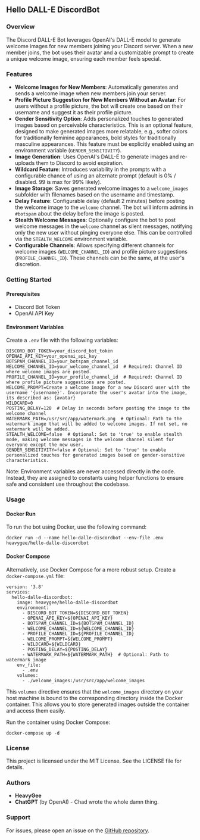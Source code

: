 ## Hello DALL-E DiscordBot

### Overview

The Discord DALL-E Bot leverages OpenAI's DALL-E model to generate welcome images for new members joining your Discord server. When a new member joins, the bot uses their avatar and a customizable prompt to create a unique welcome image, ensuring each member feels special.

### Features
- **Welcome Images for New Members**: Automatically generates and sends a welcome image when new members join your server.
- **Profile Picture Suggestion for New Members Without an Avatar**: For users without a profile picture, the bot will create one based on their username and suggest it as their profile picture.
- **Gender Sensitivity Option**: Adds personalized touches to generated images based on perceivable characteristics. This is an optional feature, designed to make generated images more relatable, e.g., softer colors for traditionally feminine appearances, bold styles for traditionally masculine appearances. This feature must be explicitly enabled using an environment variable (`GENDER_SENSITIVITY`).
- **Image Generation**: Uses OpenAI's DALL-E to generate images and re-uploads them to Discord to avoid expiration.
- **Wildcard Feature**: Introduces variability in the prompts with a configurable chance of using an alternate prompt (default is 0% / disabled. 99 is max for 99% likely).
- **Image Storage**: Saves generated welcome images to a `welcome_images` subfolder with filenames based on the username and timestamp.
- **Delay Feature**: Configurable delay (default 2 minutes) before posting the welcome image to the `welcome` channel. The bot will inform admins in `#botspam` about the delay before the image is posted.
- **Stealth Welcome Messages**: Optionally configure the bot to post welcome messages in the `welcome` channel as silent messages, notifying only the new user without pinging everyone else. This can be controlled via the `STEALTH_WELCOME` environment variable.
- **Configurable Channels**: Allows specifying different channels for welcome images (`WELCOME_CHANNEL_ID`) and profile picture suggestions (`PROFILE_CHANNEL_ID`). These channels can be the same, at the user's discretion.

### Getting Started

#### Prerequisites

- Discord Bot Token
- OpenAI API Key

#### Environment Variables

Create a `.env` file with the following variables:

```plaintext
DISCORD_BOT_TOKEN=your_discord_bot_token
OPENAI_API_KEY=your_openai_api_key
BOTSPAM_CHANNEL_ID=your_botspam_channel_id
WELCOME_CHANNEL_ID=your_welcome_channel_id  # Required: Channel ID where welcome images are posted.
PROFILE_CHANNEL_ID=your_profile_channel_id  # Required: Channel ID where profile picture suggestions are posted.
WELCOME_PROMPT=Create a welcome image for a new Discord user with the username '{username}'. Incorporate the user's avatar into the image, its described as: {avatar}
WILDCARD=0
POSTING_DELAY=120  # Delay in seconds before posting the image to the welcome channel
WATERMARK_PATH=/usr/src/app/watermark.png  # Optional: Path to the watermark image that will be added to welcome images. If not set, no watermark will be added.
STEALTH_WELCOME=false  # Optional: Set to 'true' to enable stealth mode, making welcome messages in the welcome channel silent for everyone except the new user.
GENDER_SENSITIVITY=false # Optional: Set to 'true' to enable personalized touches for generated images based on gender-sensitive characteristics.
```

Note: Environment variables are never accessed directly in the code. Instead, they are assigned to constants using helper functions to ensure safe and consistent use throughout the codebase.

### Usage

#### Docker Run
To run the bot using Docker, use the following command:
```plaintext
docker run -d --name hello-dalle-discordbot --env-file .env heavygee/hello-dalle-discordbot
```

#### Docker Compose
Alternatively, use Docker Compose for a more robust setup. Create a `docker-compose.yml` file:

```plaintext
version: '3.8'
services:
  hello-dalle-discordbot:
    image: heavygee/hello-dalle-discordbot
    environment:
      - DISCORD_BOT_TOKEN=${DISCORD_BOT_TOKEN}
      - OPENAI_API_KEY=${OPENAI_API_KEY}
      - BOTSPAM_CHANNEL_ID=${BOTSPAM_CHANNEL_ID}
      - WELCOME_CHANNEL_ID=${WELCOME_CHANNEL_ID}
      - PROFILE_CHANNEL_ID=${PROFILE_CHANNEL_ID}
      - WELCOME_PROMPT=${WELCOME_PROMPT}
      - WILDCARD=${WILDCARD}
      - POSTING_DELAY=${POSTING_DELAY}
      - WATERMARK_PATH=${WATERMARK_PATH}  # Optional: Path to watermark image
    env_file:
      - .env
    volumes:
      - ./welcome_images:/usr/src/app/welcome_images
```

This `volumes` directive ensures that the `welcome_images` directory on your host machine is bound to the corresponding directory inside the Docker container. This allows you to store generated images outside the container and access them easily.

Run the container using Docker Compose:
```plaintext
docker-compose up -d
```

### License
This project is licensed under the MIT License. See the LICENSE file for details.

### Authors
- **HeavyGee**
- **ChatGPT** (by OpenAI) - Chad wrote the whole damn thing.

### Support
For issues, please open an issue on the [GitHub repository](https://github.com/heavygee/hello-dalle-discordbot).
